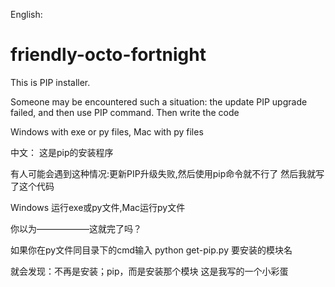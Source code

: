 English:
# friendly-octo-fortnight
This is PIP installer.

Someone may be encountered such a situation: the update PIP upgrade failed, and then use PIP command.
Then write the code

Windows with exe or py files, Mac with py files





中文：
这是pip的安装程序

有人可能会遇到这种情况:更新PIP升级失败,然后使用pip命令就不行了
然后我就写了这个代码

Windows 运行exe或py文件,Mac运行py文件

你以为——————这就完了吗？

如果你在py文件同目录下的cmd输入
python get-pip.py 要安装的模块名

就会发现：不再是安装；pip，而是安装那个模块
这是我写的一个小彩蛋

